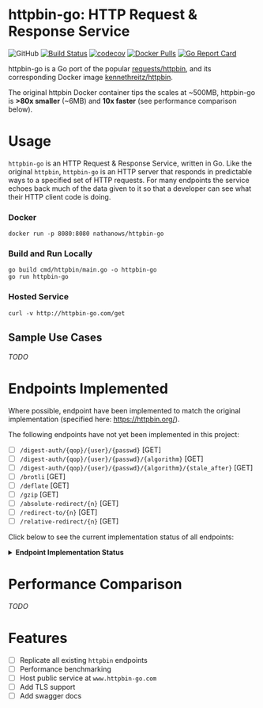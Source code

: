 # httpbin-go: HTTP Request & Response Service

![GitHub](https://img.shields.io/github/license/nathanows/httpbin-go.svg) [![Build Status](https://travis-ci.org/nathanows/httpbin-go.svg?branch=master)](https://travis-ci.org/nathanows/httpbin-go) [![codecov](https://codecov.io/gh/nathanows/httpbin-go/branch/master/graph/badge.svg)](https://codecov.io/gh/nathanows/httpbin-go) [![Docker Pulls](https://img.shields.io/docker/pulls/nathanows/httpbin-go.svg)](https://hub.docker.com/r/nathanows/httpbin-go/) [![Go Report Card](https://goreportcard.com/badge/github.com/nathanows/httpbin-go)](https://goreportcard.com/report/github.com/nathanows/httpbin-go)

httpbin-go is a Go port of the popular [requests/httpbin](https://github.com/requests/httpbin), and its corresponding Docker image [kennethreitz/httpbin](https://hub.docker.com/r/kennethreitz/httpbin/).

The original httpbin Docker container tips the scales at ~500MB, httpbin-go is **>80x smaller** (~6MB) and **10x faster** (see performance comparison below).

# Usage
`httpbin-go` is an HTTP Request & Response Service, written in Go. Like the original `httpbin`, `httpbin-go` is an HTTP server that responds in predictable ways to a specified set of HTTP requests. For many endpoints the service echoes back much of the data given to it so that a developer can see what their HTTP client code is doing.

### Docker
```
docker run -p 8080:8080 nathanows/httpbin-go
```

### Build and Run Locally
```
go build cmd/httpbin/main.go -o httpbin-go
go run httpbin-go
```

### Hosted Service
```
curl -v http://httpbin-go.com/get
```

## Sample Use Cases

_TODO_ 

# Endpoints Implemented
Where possible, endpoint have been implemented to match the original implementation (specified here: https://httpbin.org/).

The following endpoints have not yet been implemented in this project:

- [ ] `/digest-auth/{qop}/{user}/{passwd}` [GET]
- [ ] `/digest-auth/{qop}/{user}/{passwd}/{algorithm}` [GET]
- [ ] `/digest-auth/{qop}/{user}/{passwd}/{algorithm}/{stale_after}` [GET]
- [ ] `/brotli` [GET]
- [ ] `/deflate` [GET]
- [ ] `/gzip` [GET]
- [ ] `/absolute-redirect/{n}` [GET]
- [ ] `/redirect-to/{n}` [GET]
- [ ] `/relative-redirect/{n}` [GET]

Click below to see the current implementation status of all endpoints:

<details><summary><b>Endpoint Implementation Status</b></summary>
  
> ### HTTP
> - [x] `/delete` [DELETE]
> - [x] `/get` [GET]
> - [x] `/patch` [PATCH]
> - [x] `/post` [POST]
> - [x] `/put` [PUT]
> 
> ### Auth
> - [x] `/basic-auth/{user}/{passwd}` [GET]
> - [x] `/bearer` [GET]
> - [ ] `/digest-auth/{qop}/{user}/{passwd}` [GET]
> - [ ] `/digest-auth/{qop}/{user}/{passwd}/{algorithm}` [GET]
> - [ ] `/digest-auth/{qop}/{user}/{passwd}/{algorithm}/{stale_after}` [GET]
> - [x] `/hidden-basic-auth/{user}/{passwd}` [GET]
> 
> ### Status Codes
> - [x] `/status/{codes}` [DELETE, GET, PATCH, POST, PUT]
> 
> ### Request Inspection
> - [x] `/headers` [GET]
> - [x] `/ip` [GET]
> - [x] `/user-agent` [GET]
> 
> ### Response Inspection
> - [x] `/cache` [GET]
> - [x] `/cache/{value}` [GET]
> - [x] `/etag/{etag}` [GET]
> - [x] `/response-headers` [GET, POST]
> 
> ### Response Formats
> - [ ] `/brotli` [GET]
> - [ ] `/deflate` [GET]
> - [x] `/deny` [GET]
> - [x] `/encoding/utf8` [GET]
> - [ ] `/gzip` [GET]
> - [x] `/html` [GET]
> - [x] `/json` [GET]
> - [x] `/robots.txt` [GET]
> - [x] `/xml` [GET]
> 
> ### Dynamic Data
> - [x] `/base64/{value}` [GET]
> - [x] `/bytes/{n}` [GET]
> - [x] `/delay/{delay}` [DELETE, GET, PATCH, POST, PUT]
> - [x] `/drip` [GET]
> - [x] `/links/{n}/{offset}` [GET]
> - [x] `/range/{numbytes}` [GET]
> - [x] `/stream-bytes/{n}` [GET]
> - [x] `/stream/{n}` [GET]
> - [x] `/uuid` [GET]
> 
> ### Cookies
> - [x] `/cookies` [GET]
> - [x] `/cookies/delete` [GET]
> - [x] `/cookies/set` [GET]
> - [x] `/cookies/set/{name}/{value}` [GET]
> 
> ### Images
> - [x] `/image` [GET]
> - [x] `/image/jpeg` [GET]
> - [x] `/image/png` [GET]
> - [x] `/image/svg` [GET]
> - [x] `/image/webp` [GET]
> 
> ### Redirects
> - [ ] `/absolute-redirect/{n}` [GET]
> - [x] `/redirect-to` [DELETE, GET, PATCH, POST, PUT]
> - [ ] `/redirect-to/{n}` [GET]
> - [ ] `/relative-redirect/{n}` [GET]
> 
> ### Anything
> - [x] `/anything` [DELETE, GET, PATCH, POST, PUT]
> - [x] `/anything/{anything}` [DELETE, GET, PATCH, POST, PUT]
</details>

# Performance Comparison

_TODO_

# Features

- [ ] Replicate all existing `httpbin` endpoints
- [ ] Performance benchmarking
- [ ] Host public service at `www.httpbin-go.com`
- [ ] Add TLS support
- [ ] Add swagger docs
